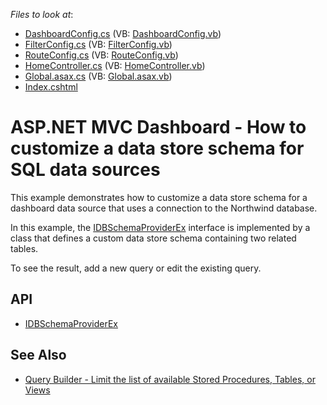 <!-- default file list -->
*Files to look at*:

* [DashboardConfig.cs](./CS/MvcDashboard_CustomSchemaProvider/App_Start/DashboardConfig.cs) (VB: [DashboardConfig.vb](./VB/MvcDashboard_CustomSchemaProvider/App_Start/DashboardConfig.vb))
* [FilterConfig.cs](./CS/MvcDashboard_CustomSchemaProvider/App_Start/FilterConfig.cs) (VB: [FilterConfig.vb](./VB/MvcDashboard_CustomSchemaProvider/App_Start/FilterConfig.vb))
* [RouteConfig.cs](./CS/MvcDashboard_CustomSchemaProvider/App_Start/RouteConfig.cs) (VB: [RouteConfig.vb](./VB/MvcDashboard_CustomSchemaProvider/App_Start/RouteConfig.vb))
* [HomeController.cs](./CS/MvcDashboard_CustomSchemaProvider/Controllers/HomeController.cs) (VB: [HomeController.vb](./VB/MvcDashboard_CustomSchemaProvider/Controllers/HomeController.vb))
* [Global.asax.cs](./CS/MvcDashboard_CustomSchemaProvider/Global.asax.cs) (VB: [Global.asax.vb](./VB/MvcDashboard_CustomSchemaProvider/Global.asax.vb))
* [Index.cshtml](./CS/MvcDashboard_CustomSchemaProvider/Views/Home/Index.cshtml)
<!-- default file list end -->
# ASP.NET MVC Dashboard - How to customize a data store schema for SQL data sources

This example demonstrates how to customize a data store schema for a dashboard data source that uses a connection to the Northwind database.

In this example, the [IDBSchemaProviderEx](https://docs.devexpress.com/CoreLibraries/DevExpress.DataAccess.Sql.IDBSchemaProviderEx) interface is implemented by a class that defines a custom data store schema containing two related tables.

To see the result, add a new query or edit the existing query.

## API

- [IDBSchemaProviderEx](https://docs.devexpress.com/CoreLibraries/DevExpress.DataAccess.Sql.IDBSchemaProviderEx)

## See Also
- [Query Builder - Limit the list of available Stored Procedures, Tables, or Views](https://www.devexpress.com/Support/Center/Question/Details/T622683/)
